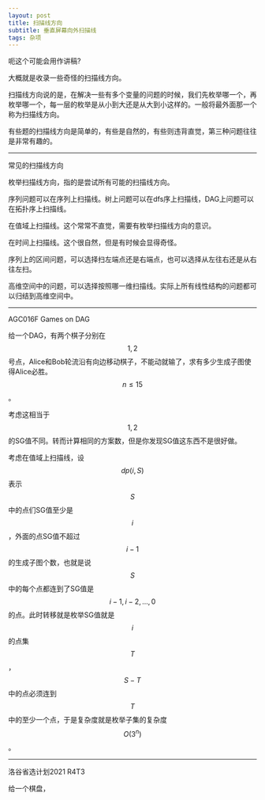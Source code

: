 ```yaml
---
layout: post
title: 扫描线方向
subtitle: 垂直屏幕向外扫描线
tags: 杂项
---
```


呃这个可能会用作讲稿?

大概就是收录一些奇怪的扫描线方向。

扫描线方向说的是，在解决一些有多个变量的问题的时候，我们先枚举哪一个，再枚举哪一个，每一层的枚举是从小到大还是从大到小这样的。一般将最外面那一个称为扫描线方向。

有些题的扫描线方向是简单的，有些是自然的，有些则违背直觉，第三种问题往往是非常有趣的。

-----

常见的扫描线方向

枚举扫描线方向，指的是尝试所有可能的扫描线方向。

序列问题可以在序列上扫描线。树上问题可以在dfs序上扫描线，DAG上问题可以在拓扑序上扫描线。

在值域上扫描线。这个常常不直觉，需要有枚举扫描线方向的意识。

在时间上扫描线。这个很自然，但是有时候会显得奇怪。

序列上的区间问题，可以选择扫左端点还是右端点，也可以选择从左往右还是从右往左扫。

高维空间中的问题，可以选择按照哪一维扫描线。实际上所有线性结构的问题都可以归结到高维空间中。

-----

AGC016F Games on DAG

给一个DAG，有两个棋子分别在$$1,2$$号点，Alice和Bob轮流沿有向边移动棋子，不能动就输了，求有多少生成子图使得Alice必胜。$$n\leq 15$$。

考虑这相当于$$1,2$$的SG值不同。转而计算相同的方案数，但是你发现SG值这东西不是很好做。

考虑在值域上扫描线，设$$dp(i,S)$$表示$$S$$中的点们SG值至少是$$i$$，外面的点SG值不超过$$i-1$$的生成子图个数，也就是说$$S$$中的每个点都连到了SG值是$$i-1,i-2,...,0$$的点。此时转移就是枚举SG值就是$$i$$的点集$$T$$，$$S-T$$中的点必须连到$$T$$中的至少一个点，于是复杂度就是枚举子集的复杂度$$O(3^n)$$。

-----

洛谷省选计划2021 R4T3

给一个棋盘，